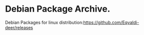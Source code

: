 # Debian Package Archive.

Debian Packages for linux distribution:https://github.com/Eqvaldi-deer/releases
